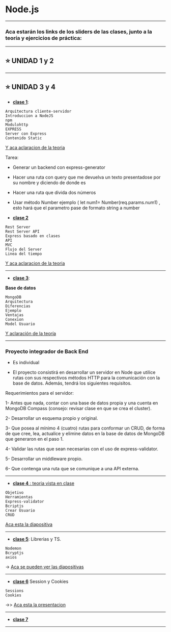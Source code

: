 # Node.js

---

### Aca estarán los links de los sliders de las clases, junto a la teoría y ejercicios de práctica:

---

## :star: UNIDAD 1 y 2 

---


## :star: UNIDAD 3 y 4 

- [**clase 1**](https://view.genial.ly/6122cab2a45f7d0d19d713c2/presentation-unidad-3-4-curso-backend): 
```
Arquitectura cliente-servidor
Introduccion a NodeJS
npm
Modulohttp
EXPRESS
Server con Express
Contenido Static
```

[Y aca aclaracion de la teoria](https://github.com/eugenia1984/Full-Stack-Numen/tree/main/node/node01)

Tarea:

- Generar un backend con express-generator 

- Hacer una ruta con query que me devuelva un texto presentadose por su nombre y diciendo de donde es 

- Hacer una ruta que divida dos números 

- Usar método Number ejemplo ( let num1= Number(req.params.num1) ,  esto hará que el parametro pase de formato string a number 




- [**clase 2**](https://view.genial.ly/6123d2ad86fcda0d1a305d4b/presentation-continuacion-unidad-4)
```
Rest Server
Rest Server API
Express basado en clases
API
MVC
Flujo del Server
Linea del tiempo
```

[Y aca aclaracion de la teoria](https://github.com/eugenia1984/Full-Stack-Numen/tree/main/node/node02)

---

- [**clase 3**](https://view.genial.ly/6132372d7cc0a80da658bb42/presentation-01-be-avanzado):

**Base de datos**
```
MongoDB
Arquitectura
Diferencias
Ejemplo
Ventajas
Conexion
Model Usuario
```

[Y aclaración de la teoría](https://github.com/eugenia1984/Full-Stack-Numen/tree/main/node/node03) 

---

### Proyecto integrador de Back End

- Es individual

- El  proyecto  consistirá  en  desarrollar  un  servidor  en  Node  que  utilice  rutas  con  sus respectivos métodos HTTP para la comunicación con la base de datos. Además, tendrá  los siguientes requisitos. 

Requerimientos para el servidor: 

1- Antes que nada, contar con una base de datos propia y una cuenta en MongoDB Compass (consejo: revisar clase en que se crea el cluster). 

2- Desarrollar un esquema propio y original.

3- Que posea al mínimo 4 (cuatro) rutas para conformar un CRUD, de forma de que cree, lea, actualice y elimine datos en la base de datos de MongoDB que generaron en el paso 1.

4- Validar las rutas que sean necesarias con el uso de express-validator. 

5- Desarrollar un middleware propio. 

6- Que contenga una ruta que se comunique a una API externa. 

---

- [**clase 4** : teoria vista en clase](https://github.com/eugenia1984/Full-Stack-Numen/tree/main/node/node04)

```
Objetivo
Herramientas
Express-validator
Bcriptjs
Crear Usuario
CRUD
```

[Aca esta la diapositiva](https://view.genial.ly/613f6f1f7840fe0d9f389087/presentation-02-be-avanzado)

---

- [**clase 5**](https://github.com/eugenia1984/Full-Stack-Numen/tree/main/node/node05): Librerias y TS.

```
Nodemon
Bcryptjs
axios 
```

-> [Aca se pueden ver las diapositivas](https://view.genial.ly/613f6f1f7840fe0d9f389087/presentation-02-be-avanzado)

---

- [**clase 6**](https://github.com/eugenia1984/Full-Stack-Numen/tree/main/node/node06) Session y Cookies

```
Sessions
Cookies
```

->> [Aca esta la presentacion](https://view.genial.ly/6245d9e2b86c17001bded4bd/presentation-presentacion-genial)

---

- [**clase 7**]()

---
